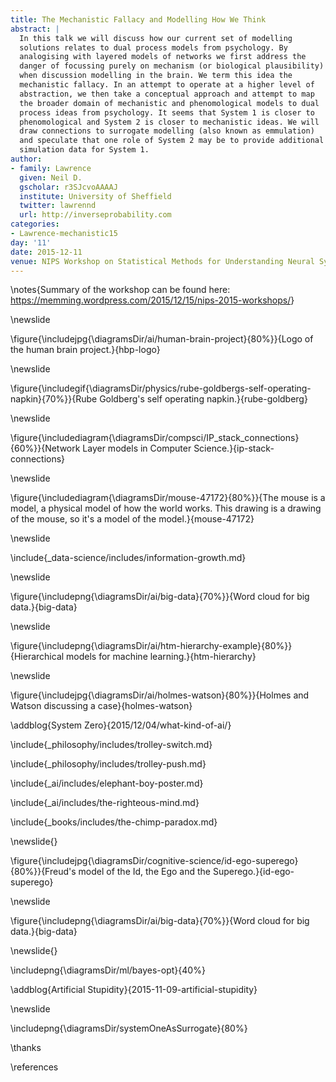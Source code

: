 ```yaml
---
title: The Mechanistic Fallacy and Modelling How We Think
abstract: |
  In this talk we will discuss how our current set of modelling
  solutions relates to dual process models from psychology. By
  analogising with layered models of networks we first address the
  danger of focussing purely on mechanism (or biological plausibility)
  when discussion modelling in the brain. We term this idea the
  mechanistic fallacy. In an attempt to operate at a higher level of
  abstraction, we then take a conceptual approach and attempt to map
  the broader domain of mechanistic and phenomological models to dual
  process ideas from psychology. It seems that System 1 is closer to
  phenomological and System 2 is closer to mechanistic ideas. We will
  draw connections to surrogate modelling (also known as emmulation)
  and speculate that one role of System 2 may be to provide additional
  simulation data for System 1.
author:
- family: Lawrence
  given: Neil D.
  gscholar: r3SJcvoAAAAJ
  institute: University of Sheffield
  twitter: lawrennd
  url: http://inverseprobability.com
categories:
- Lawrence-mechanistic15
day: '11'
date: 2015-12-11
venue: NIPS Workshop on Statistical Methods for Understanding Neural Systems
---
```




\notes{Summary of the workshop can be found here: <https://memming.wordpress.com/2015/12/15/nips-2015-workshops/>}

\newslide

\figure{\includejpg{\diagramsDir/ai/human-brain-project}{80%}}{Logo of the human brain project.}{hbp-logo}

\newslide

\figure{\includegif{\diagramsDir/physics/rube-goldbergs-self-operating-napkin}{70%}}{Rube Goldberg's self operating napkin.}{rube-goldberg}

\newslide

\figure{\includediagram{\diagramsDir/compsci/IP_stack_connections}{60%}}{Network Layer models in Computer Science.}{ip-stack-connections}


\newslide

\figure{\includediagram{\diagramsDir/mouse-47172}{80%}}{The mouse is a model, a physical model of how the world works. This drawing is a drawing of the mouse, so it's a model of the model.}{mouse-47172}

\newslide

\include{_data-science/includes/information-growth.md}

\newslide

\figure{\includepng{\diagramsDir/ai/big-data}{70%}}{Word cloud for big data.}{big-data}

\newslide

\figure{\includepng{\diagramsDir/ai/htm-hierarchy-example}{80%}}{Hierarchical models for machine learning.}{htm-hierarchy}

\newslide

\figure{\includejpg{\diagramsDir/ai/holmes-watson}{80%}}{Holmes and Watson discussing a case}{holmes-watson}

\addblog{System Zero}{2015/12/04/what-kind-of-ai/}

\include{_philosophy/includes/trolley-switch.md}

\include{_philosophy/includes/trolley-push.md}

\include{_ai/includes/elephant-boy-poster.md}

\include{_ai/includes/the-righteous-mind.md}

\include{_books/includes/the-chimp-paradox.md}

\newslide{}

\figure{\includejpg{\diagramsDir/cognitive-science/id-ego-superego}{80%}}{Freud's model of the Id, the Ego and the Superego.}{id-ego-superego}


\newslide

\figure{\includepng{\diagramsDir/ai/big-data}{70%}}{Word cloud for big data.}{big-data}

\newslide{}

\includepng{\diagramsDir/ml/bayes-opt}{40%}

\addblog{Artificial Stupidity}{2015-11-09-artificial-stupidity}

\newslide

\includepng{\diagramsDir/systemOneAsSurrogate}{80%}

\thanks

\references
